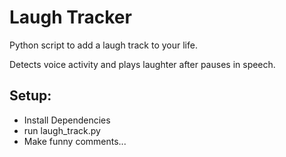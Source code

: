 # Laugh Tracker

Python script to add a laugh track to your life.

Detects voice activity and plays laughter after pauses in speech.

## Setup:
* Install Dependencies
* run laugh_track.py
* Make funny comments...
